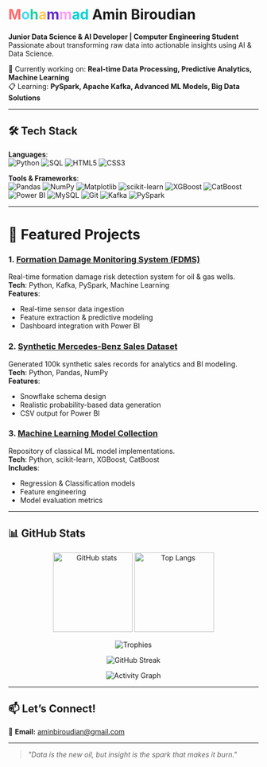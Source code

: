 # <span style="color:#ff6b6b">M</span><span style="color:#48dbfb">o</span><span style="color:#1dd1a1">h</span><span style="color:#feca57">a</span><span style="color:#5f27cd">m</span><span style="color:#ff9ff3">m</span><span style="color:#00d2d3">ad</span> Amin Biroudian
**Junior Data Science & AI Developer | Computer Engineering Student**  
Passionate about transforming raw data into actionable insights using AI & Data Science.  

🔬 Currently working on: **Real-time Data Processing, Predictive Analytics, Machine Learning**  
📋 Learning: **PySpark, Apache Kafka, Advanced ML Models, Big Data Solutions**  

---

## 🛠 Tech Stack  

**Languages**:  
![Python](https://img.shields.io/badge/Python-3776AB?style=for-the-badge&logo=python&logoColor=white)
![SQL](https://img.shields.io/badge/SQL-336791?style=for-the-badge&logo=postgresql&logoColor=white)
![HTML5](https://img.shields.io/badge/HTML5-E34F26?style=for-the-badge&logo=html5&logoColor=white)
![CSS3](https://img.shields.io/badge/CSS3-1572B6?style=for-the-badge&logo=css3&logoColor=white)  

**Tools & Frameworks**:  
![Pandas](https://img.shields.io/badge/Pandas-150458?style=for-the-badge&logo=pandas&logoColor=white)
![NumPy](https://img.shields.io/badge/Numpy-013243?style=for-the-badge&logo=numpy&logoColor=white)
![Matplotlib](https://img.shields.io/badge/Matplotlib-11557C?style=for-the-badge&logo=matplotlib&logoColor=white)
![scikit-learn](https://img.shields.io/badge/scikit--learn-F7931E?style=for-the-badge&logo=scikit-learn&logoColor=white)
![XGBoost](https://img.shields.io/badge/XGBoost-FF6600?style=for-the-badge&logo=xgboost&logoColor=white)
![CatBoost](https://img.shields.io/badge/CatBoost-FFCC00?style=for-the-badge&logoColor=black)
![Power BI](https://img.shields.io/badge/Power%20BI-F2C811?style=for-the-badge&logo=powerbi&logoColor=black)
![MySQL](https://img.shields.io/badge/MySQL-00758F?style=for-the-badge&logo=mysql&logoColor=white)
![Git](https://img.shields.io/badge/Git-F05032?style=for-the-badge&logo=git&logoColor=white)
![Kafka](https://img.shields.io/badge/Kafka-231F20?style=for-the-badge&logo=apache-kafka&logoColor=white)
![PySpark](https://img.shields.io/badge/PySpark-E25A1C?style=for-the-badge&logo=apache-spark&logoColor=white)  

---

# 📌 Featured Projects  

### 1. [Formation Damage Monitoring System (FDMS)](https://github.com/aminbiroudian/FDMS)
Real-time formation damage risk detection system for oil & gas wells.  
**Tech**: Python, Kafka, PySpark, Machine Learning  
**Features**:
- Real-time sensor data ingestion
- Feature extraction & predictive modeling
- Dashboard integration with Power BI

### 2. [Synthetic Mercedes-Benz Sales Dataset](https://github.com/aminbiroudian/Mercedes-Benz-Sales)
Generated 100k synthetic sales records for analytics and BI modeling.  
**Tech**: Python, Pandas, NumPy  
**Features**:
- Snowflake schema design
- Realistic probability-based data generation
- CSV output for Power BI

### 3. [Machine Learning Model Collection](https://github.com/aminbiroudian/ML-Models)
Repository of classical ML model implementations.  
**Tech**: Python, scikit-learn, XGBoost, CatBoost  
**Includes**:
- Regression & Classification models
- Feature engineering
- Model evaluation metrics

---

## 📊 GitHub Stats  

<p align="center">
  <img src="https://github-readme-stats.vercel.app/api?username=aminbiroudian&show_icons=true&theme=tokyonight" alt="GitHub stats" height="160"/>
  <img src="https://github-readme-stats.vercel.app/api/top-langs/?username=aminbiroudian&layout=compact&theme=tokyonight" alt="Top Langs" height="160"/>
</p>

<p align="center">
  <img src="https://github-profile-trophy.vercel.app/?username=aminbiroudian&theme=algolia&column=5&margin-w=15&margin-h=15" alt="Trophies"/>
</p>

<p align="center">
  <img src="https://github-readme-streak-stats.herokuapp.com/?user=aminbiroudian&theme=tokyonight&card_width=800" alt="GitHub Streak"/>
</p>

<p align="center">
  <img src="https://github-readme-activity-graph.vercel.app/graph?username=aminbiroudian&bg_color=0d1117&color=00aeff&line=00aeff&point=2ddc97&hide_border=true&custom_title=Contribution%20Graph" alt="Activity Graph"/>
</p>

---

## 📫 Let’s Connect!  
📧 **Email:** aminbiroudian@gmail.com  

---

> *"Data is the new oil, but insight is the spark that makes it burn."*
